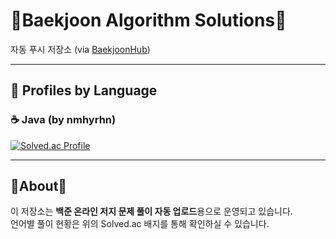 # 🌳Baekjoon Algorithm Solutions🌳

자동 푸시 저장소 (via [BaekjoonHub](https://github.com/BaekjoonHub/BaekjoonHub))  

---

## 📌 Profiles by Language  

### ☕ Java (by **nmhyrhn**)  
[![Solved.ac Profile](http://mazassumnida.wtf/api/v2/generate_badge?boj=nmhyrhn)](https://solved.ac/nmhyrhn/)  

---

## 🌵About🌵  
이 저장소는 **백준 온라인 저지 문제 풀이 자동 업로드**용으로 운영되고 있습니다.  
언어별 풀이 현황은 위의 Solved.ac 배지를 통해 확인하실 수 있습니다.  
